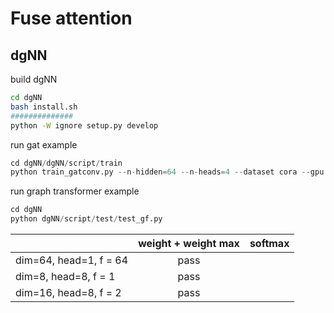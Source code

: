 # Fuse attention

## dgNN

build dgNN

```bash
cd dgNN
bash install.sh
##############
python -W ignore setup.py develop
```

run gat example

```python
cd dgNN/dgNN/script/train
python train_gatconv.py --n-hidden=64 --n-heads=4 --dataset cora --gpu 0
```

run graph transformer example

```python
cd dgNN
python dgNN/script/test/test_gf.py
```

|                        | weight + weight max | softmax |
| ---------------------- | :-----------------: | ------- |
| dim=64, head=1, f = 64 |        pass        |         |
| dim=8, head=8, f = 1   |        pass        |         |
| dim=16, head=8, f = 2  |        pass        |         |
